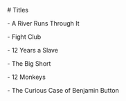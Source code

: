 \# Titles



\- A River Runs Through It

\- Fight Club

\- 12 Years a Slave

\- The Big Short

\- 12 Monkeys

\- The Curious Case of Benjamin Button

